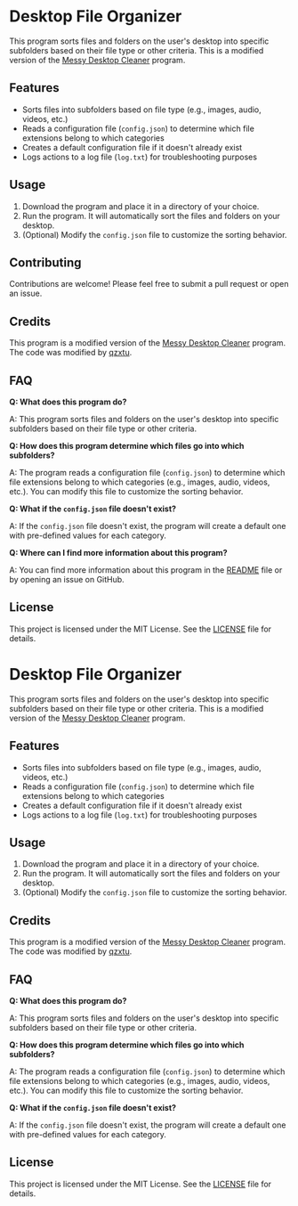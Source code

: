 <h1>Desktop File Organizer</h1>

<p>This program sorts files and folders on the user's desktop into specific subfolders based on their file type or other criteria. This is a modified version of the <a href="https://www.unknowncheats.me/forum/c-/578800-messy-desktop-cleaner.html">Messy Desktop Cleaner</a> program.</p>

<h2>Features</h2>

<ul>
  <li>Sorts files into subfolders based on file type (e.g., images, audio, videos, etc.)</li>
  <li>Reads a configuration file (<code>config.json</code>) to determine which file extensions belong to which categories</li>
  <li>Creates a default configuration file if it doesn't already exist</li>
  <li>Logs actions to a log file (<code>log.txt</code>) for troubleshooting purposes</li>
</ul>

<h2>Usage</h2>

<ol>
  <li>Download the program and place it in a directory of your choice.</li>
  <li>Run the program. It will automatically sort the files and folders on your desktop.</li>
  <li>(Optional) Modify the <code>config.json</code> file to customize the sorting behavior.</li>
</ol>

<h2>Contributing</h2>

<p>Contributions are welcome! Please feel free to submit a pull request or open an issue.</p>

<h2>Credits</h2>

<p>This program is a modified version of the <a href="https://www.unknowncheats.me/forum/c-/578800-messy-desktop-cleaner.html">Messy Desktop Cleaner</a> program. The code was modified by <a href="https://github.com/qzxtu">qzxtu</a>.</p>

<h2>FAQ</h2>

<p><strong>Q: What does this program do?</strong></p>
<p>A: This program sorts files and folders on the user's desktop into specific subfolders based on their file type or other criteria.</p>

<p><strong>Q: How does this program determine which files go into which subfolders?</strong></p>
<p>A: The program reads a configuration file (<code>config.json</code>) to determine which file extensions belong to which categories (e.g., images, audio, videos, etc.). You can modify this file to customize the sorting behavior.</p>

<p><strong>Q: What if the <code>config.json</code> file doesn't exist?</strong></p>
<p>A: If the <code>config.json</code> file doesn't exist, the program will create a default one with pre-defined values for each category.</p>

<p><strong>Q: Where can I find more information about this program?</strong></p>
<p>A: You can find more information about this program in the <a href="README.md">README</a> file or by opening an issue on GitHub.</p>

<h2>License</h2>

<p>This project is licensed under the MIT License. See the <a href="LICENSE">LICENSE</a> file for details.</p><h1>Desktop File Organizer</h1>

<p>This program sorts files and folders on the user's desktop into specific subfolders based on their file type or other criteria. This is a modified version of the <a href="https://www.unknowncheats.me/forum/c-/578800-messy-desktop-cleaner.html">Messy Desktop Cleaner</a> program.</p>

<h2>Features</h2>

<ul>
  <li>Sorts files into subfolders based on file type (e.g., images, audio, videos, etc.)</li>
  <li>Reads a configuration file (<code>config.json</code>) to determine which file extensions belong to which categories</li>
  <li>Creates a default configuration file if it doesn't already exist</li>
  <li>Logs actions to a log file (<code>log.txt</code>) for troubleshooting purposes</li>
</ul>

<h2>Usage</h2>

<ol>
  <li>Download the program and place it in a directory of your choice.</li>
  <li>Run the program. It will automatically sort the files and folders on your desktop.</li>
  <li>(Optional) Modify the <code>config.json</code> file to customize the sorting behavior.</li>
</ol>

<h2>Credits</h2>

<p>This program is a modified version of the <a href="https://www.unknowncheats.me/forum/c-/578800-messy-desktop-cleaner.html">Messy Desktop Cleaner</a> program. The code was modified by <a href="https://github.com/qzxtu">qzxtu</a>.</p>

<h2>FAQ</h2>

<p><strong>Q: What does this program do?</strong></p>
<p>A: This program sorts files and folders on the user's desktop into specific subfolders based on their file type or other criteria.</p>

<p><strong>Q: How does this program determine which files go into which subfolders?</strong></p>
<p>A: The program reads a configuration file (<code>config.json</code>) to determine which file extensions belong to which categories (e.g., images, audio, videos, etc.). You can modify this file to customize the sorting behavior.</p>

<p><strong>Q: What if the <code>config.json</code> file doesn't exist?</strong></p>
<p>A: If the <code>config.json</code> file doesn't exist, the program will create a default one with pre-defined values for each category.</p>

<h2>License</h2>

<p>This project is licensed under the MIT License. See the <a href="LICENSE">LICENSE</a> file for details.</p>

